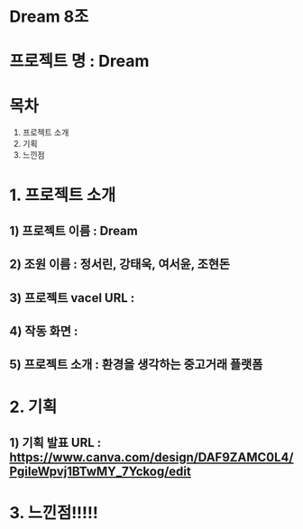 # Dream 8조

# 프로젝트 명 : Dream

# 목차

1. 프로젝트 소개
2. 기획
3. 느낀점

# 1. 프로젝트 소개

## 1) 프로젝트 이름 : Dream

## 2) 조원 이름 : 정서린, 강태욱, 여서윤, 조현돈

## 3) 프로젝트 vacel URL :

## 4) 작동 화면 :

## 5) 프로젝트 소개 : 환경을 생각하는 중고거래 플랫폼

# 2. 기획

## 1) 기획 발표 URL : https://www.canva.com/design/DAF9ZAMC0L4/PgiIeWpvj1BTwMY_7Yckog/edit

# 3. 느낀점!!!!!
